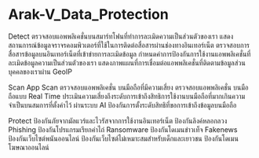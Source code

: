 # Arak-V_Data_Protection
Detect
ตรวจสอบแอพพลิเคชั่นบนสมาร์ทโฟนที่ทำการละเมิดความเป็นส่วนตัวของเรา
แสดงสถานการณ์ข้อมูลจราจรคอมพิวเตอร์ที่ใช้ในการติดต่อสื่อสารผ่านช่องทางอินเทอร์เน็ต
ตรวจสอบการสื่อสารข้อมูลบนอินเทอร์เน็ตที่เข้าข่ายการละเมิดข้อมูล
กำหนดค่าการป้องกันการใช้งานแอพพลิเคชั่นที่ละเมิดข้อมูลความเป็นส่วนตัวของเรา 
แสดงภาพแผนที่การเชื่อมต่อแอพพลิเคชั่นที่ติดตามข้อมูลส่วนบุคคลของเราผ่าน GeoIP 


Scan
App Scan ตรวจสอบแอพพลิเคชั่น บนมือถือที่มีความเสี่ยง
ตรวจสอบแอพพลิเคชั่น บนมือถือแบบ Real Time
ประเมินความเสี่ยงถึงระดับการเข้าถึงสิทธิการใช้งานบนมือถือที่มากเกินความจำเป็นบนสมการที่ตั้งค่าไว้ ผ่านระบบ AI
ป้องกันการตั้งระดับสิทธิที่ขอการเข้าถึงข้อมูลบนมือถือ

Protect
ป้องกันภัยจากมัลแวร์และไวรัสจากการใช้งานอินเทอร์เน็ต
ป้องกันลิงค์หลอกลวง Phishing
ป้องกันโปรแกรมเรียกค่าไถ่ Ransomware
ป้องกันโดเมนข่าวเท็จ Fakenews
ป้องกันเว็บไซต์พนันออนไลน์
ป้องกันเว็บไซต์ไม่เหมาะสมสำหรับเด็กและเยาวชน
ป้องกันโดเมนโฆษณาออนไลน์
